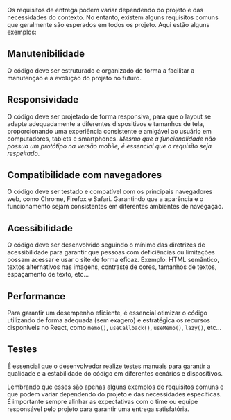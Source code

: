 Os requisitos de entrega podem variar dependendo do projeto e das necessidades do contexto. No entanto, existem alguns requisitos comuns que geralmente são esperados em todos os projeto. Aqui estão alguns exemplos:

## Manutenibilidade

O código deve ser estruturado e organizado de forma a facilitar a manutenção e a evolução do projeto no futuro.

## Responsividade

O código deve ser projetado de forma responsiva, para que o layout se adapte adequadamente a diferentes dispositivos e tamanhos de tela, proporcionando uma experiência consistente e amigável ao usuário em computadores, tablets e smartphones. *Mesmo que a funcionalidade não possua um protótipo na versão mobile, é essencial que o requisito seja respeitado*.

## Compatibilidade com navegadores

O código deve ser testado e compatível com os principais navegadores web, como Chrome, Firefox e Safari. Garantindo que a aparência e o funcionamento sejam consistentes em diferentes ambientes de navegação.

## Acessibilidade

O código deve ser desenvolvido seguindo o mínimo das diretrizes de acessibilidade para garantir que pessoas com deficiências ou limitações possam acessar e usar o site de forma eficaz. Exemplo: HTML semântico, textos alternativos nas imagens, contraste de cores, tamanhos de textos, espaçamento de texto, etc...

## Performance

Para garantir um desempenho eficiente, é essencial otimizar o código utilizando de forma adequada (sem exagero) e estratégica os recursos disponíveis no React, como `memo()`, `useCallback()`, `useMemo()`, `lazy()`, etc...

## Testes

É essencial que o desenvolvedor realize testes manuais para garantir a qualidade e a estabilidade do código em diferentes cenários e dispositivos.

Lembrando que esses são apenas alguns exemplos de requisitos comuns e que podem variar dependendo do projeto e das necessidades específicas. É importante sempre alinhar as expectativas com o time ou equipe responsável pelo projeto para garantir uma entrega satisfatória.

